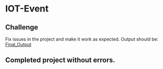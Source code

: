 # IOT-Event

## Challenge

Fix issues in the project and make it work as expected.
Output should be: [Final_Output](./VEP-Banking.pdf)

## Completed project without errors.
